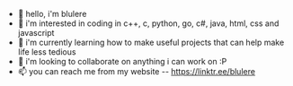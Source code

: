 - 👋 hello, i'm blulere
- 👀 i'm interested in coding in c++, c, python, go, c#, java, html, css and javascript
- 🌱 i'm currently learning how to make useful projects that can help make life less tedious
- 💞️ i'm looking to collaborate on anything i can work on :P
- 📫 you can reach me from my website -- https://linktr.ee/blulere

<!---
BlueBlueTeam/BlueBlueTeam is a ✨ special ✨ repository because its `README.md` (this file) appears on your GitHub profile.
You can click the Preview link to take a look at your changes.
--->
